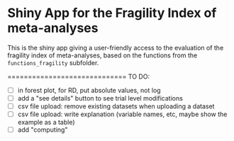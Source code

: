 # Shiny App for the Fragility Index of meta-analyses

This is the shiny app giving a user-friendly access to the evaluation of the fragility index of meta-analyses, based on the functions from the `functions_fragility` subfolder.

=============================
TO DO:
- [ ] in forest plot, for RD, put absolute values, not log
- [ ] add a "see details" button to see trial level modifications
- [ ] csv file upload: remove existing datasets when uploading a dataset
- [ ] csv file upload: write explanation (variable names, etc, maybe show the example as a table)
- [ ] add "computing"